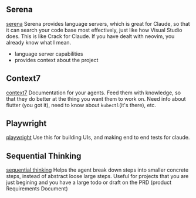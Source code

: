 ## Serena
[serena](https://github.com/oraios/serena)
Serena provides language servers, which is great for Claude, so that it can search your code base most effectively, just like how Visual Studio does.  This is like Crack for Claude. If you have dealt with neovim, you already know what I mean.

- language server capabilities
- provides context about the project

## Context7
[context7](https://context7.com/)
Documentation for your agents.  Feed them with knowledge, so that they do better at the thing you want them to work on. Need info about flutter (you got it), need to know about `kubectl`(it's there), etc.

## Playwright
[playwright](https://github.com/microsoft/playwright-mcp)
Use this for building UIs,  and making end to end tests for claude.

## Sequential Thinking
[sequential thinking](https://github.com/modelcontextprotocol/servers/tree/main/src/sequentialthinking)
Helps the agent break down steps into smaller concrete steps, instead of abstract loose large steps. Useful for projects that you are just begining and you have a large todo or draft on the PRD (product Requirements Document)
